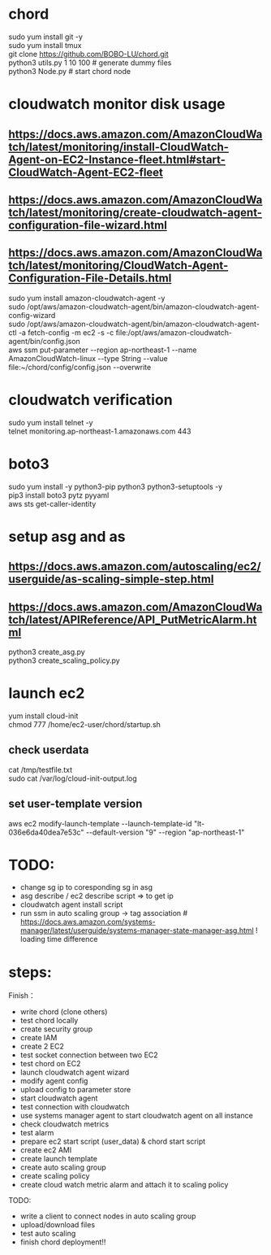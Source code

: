 # chord
sudo yum install git -y  
sudo yum install tmux  
git clone https://github.com/BOBO-LU/chord.git  
python3 utils.py 1 10 100 # generate dummy files  
python3 Node.py # start chord node  


# cloudwatch monitor disk usage
## https://docs.aws.amazon.com/AmazonCloudWatch/latest/monitoring/install-CloudWatch-Agent-on-EC2-Instance-fleet.html#start-CloudWatch-Agent-EC2-fleet
## https://docs.aws.amazon.com/AmazonCloudWatch/latest/monitoring/create-cloudwatch-agent-configuration-file-wizard.html
## https://docs.aws.amazon.com/AmazonCloudWatch/latest/monitoring/CloudWatch-Agent-Configuration-File-Details.html
sudo yum install amazon-cloudwatch-agent -y   
sudo /opt/aws/amazon-cloudwatch-agent/bin/amazon-cloudwatch-agent-config-wizard  
sudo /opt/aws/amazon-cloudwatch-agent/bin/amazon-cloudwatch-agent-ctl -a fetch-config -m ec2 -s -c file:/opt/aws/amazon-cloudwatch-agent/bin/config.json  
aws ssm put-parameter --region ap-northeast-1 --name AmazonCloudWatch-linux --type String --value file:~/chord/config/config.json --overwrite  

# cloudwatch verification
sudo yum install telnet -y   
telnet monitoring.ap-northeast-1.amazonaws.com 443  


# boto3
sudo yum install -y python3-pip python3 python3-setuptools -y  
pip3 install boto3 pytz pyyaml  
aws sts get-caller-identity  

# setup asg and as
## https://docs.aws.amazon.com/autoscaling/ec2/userguide/as-scaling-simple-step.html
## https://docs.aws.amazon.com/AmazonCloudWatch/latest/APIReference/API_PutMetricAlarm.html
python3 create_asg.py  
python3 create_scaling_policy.py  

# launch ec2
yum install cloud-init  
chmod 777 /home/ec2-user/chord/startup.sh  
## check userdata
cat /tmp/testfile.txt  
sudo cat /var/log/cloud-init-output.log  
## set user-template version
aws ec2 modify-launch-template --launch-template-id "lt-036e6da40dea7e53c" --default-version "9" --region "ap-northeast-1"  


# TODO:
- change sg ip to coresponding sg in asg
- asg describe / ec2 describe script => to get ip
- cloudwatch agent install script
- run ssm in auto scaling group -> tag association # https://docs.aws.amazon.com/systems-manager/latest/userguide/systems-manager-state-manager-asg.html
! loading time difference 

# steps:
Finish：
- write chord  (clone others)
- test chord locally
- create security group
- create IAM
- create 2 EC2
- test socket connection between two EC2
- test chord on EC2
- launch cloudwatch agent wizard
- modify agent config
- upload config to parameter store
- start cloudwatch agent
- test connection with cloudwatch
- use systems manager agent to start cloudwatch agent on all instance
- check cloudwatch metrics
- test alarm
- prepare ec2 start script (user_data) & chord start script
- create ec2 AMI
- create launch template
- create auto scaling group
- create scaling policy
- create cloud watch metric alarm and attach it to scaling policy


TODO:
- write a client to connect nodes in auto scaling group
- upload/download files
- test auto scaling
- finish chord deployment!! 
